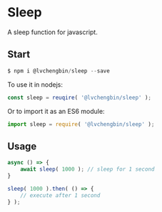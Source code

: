 # Sleep

A sleep function for javascript.

## Start

```js
$ npm i @lvchengbin/sleep --save
```

To use it in nodejs:

```js
const sleep = reuqire( '@lvchengbin/sleep' );
```

Or to import it as an ES6 module:

```js
import sleep = require( '@lvchengbin/sleep' );
```

## Usage

```js
async () => {
    await sleep( 1000 ); // sleep for 1 second
}

sleep( 1000 ).then( () => {
    // execute after 1 second
} );
```
